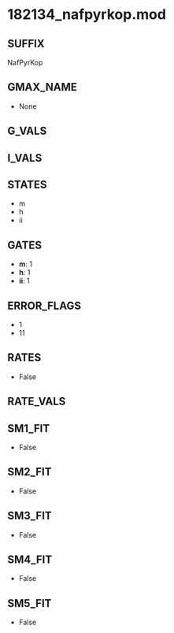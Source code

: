 # 182134_nafpyrkop.mod

## SUFFIX

NafPyrKop

## GMAX_NAME

- None

## G_VALS


## I_VALS


## STATES

- m
- h
- ii

## GATES

- **m**: 1
- **h**: 1
- **ii**: 1

## ERROR_FLAGS

- 1
- 11

## RATES

- False

## RATE_VALS


## SM1_FIT

- False

## SM2_FIT

- False

## SM3_FIT

- False

## SM4_FIT

- False

## SM5_FIT

- False


